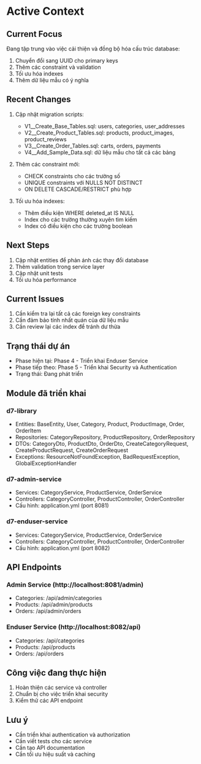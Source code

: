 # Active Context

## Current Focus
Đang tập trung vào việc cải thiện và đồng bộ hóa cấu trúc database:

1. Chuyển đổi sang UUID cho primary keys
2. Thêm các constraint và validation
3. Tối ưu hóa indexes
4. Thêm dữ liệu mẫu có ý nghĩa

## Recent Changes
1. Cập nhật migration scripts:
   - V1__Create_Base_Tables.sql: users, categories, user_addresses
   - V2__Create_Product_Tables.sql: products, product_images, product_reviews
   - V3__Create_Order_Tables.sql: carts, orders, payments
   - V4__Add_Sample_Data.sql: dữ liệu mẫu cho tất cả các bảng

2. Thêm các constraint mới:
   - CHECK constraints cho các trường số
   - UNIQUE constraints với NULLS NOT DISTINCT
   - ON DELETE CASCADE/RESTRICT phù hợp

3. Tối ưu hóa indexes:
   - Thêm điều kiện WHERE deleted_at IS NULL
   - Index cho các trường thường xuyên tìm kiếm
   - Index có điều kiện cho các trường boolean

## Next Steps
1. Cập nhật entities để phản ánh các thay đổi database
2. Thêm validation trong service layer
3. Cập nhật unit tests
4. Tối ưu hóa performance

## Current Issues
1. Cần kiểm tra lại tất cả các foreign key constraints
2. Cần đảm bảo tính nhất quán của dữ liệu mẫu
3. Cần review lại các index để tránh dư thừa

## Trạng thái dự án
- Phase hiện tại: Phase 4 - Triển khai Enduser Service
- Phase tiếp theo: Phase 5 - Triển khai Security và Authentication
- Trạng thái: Đang phát triển

## Module đã triển khai

### d7-library
- Entities: BaseEntity, User, Category, Product, ProductImage, Order, OrderItem
- Repositories: CategoryRepository, ProductRepository, OrderRepository
- DTOs: CategoryDto, ProductDto, OrderDto, CreateCategoryRequest, CreateProductRequest, CreateOrderRequest
- Exceptions: ResourceNotFoundException, BadRequestException, GlobalExceptionHandler

### d7-admin-service
- Services: CategoryService, ProductService, OrderService
- Controllers: CategoryController, ProductController, OrderController
- Cấu hình: application.yml (port 8081)

### d7-enduser-service
- Services: CategoryService, ProductService, OrderService
- Controllers: CategoryController, ProductController, OrderController
- Cấu hình: application.yml (port 8082)

## API Endpoints

### Admin Service (http://localhost:8081/admin)
- Categories: /api/admin/categories
- Products: /api/admin/products
- Orders: /api/admin/orders

### Enduser Service (http://localhost:8082/api)
- Categories: /api/categories
- Products: /api/products
- Orders: /api/orders

## Công việc đang thực hiện
1. Hoàn thiện các service và controller
2. Chuẩn bị cho việc triển khai security
3. Kiểm thử các API endpoint

## Lưu ý
- Cần triển khai authentication và authorization
- Cần viết tests cho các service
- Cần tạo API documentation
- Cần tối ưu hiệu suất và caching 